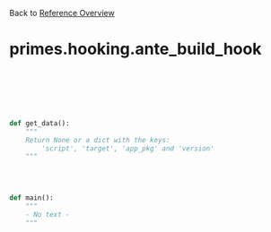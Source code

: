 
Back to [Reference Overview](https://github.com/pyrustic/primes/blob/master/docs/reference)

# primes.hooking.ante\_build\_hook



<br>


```python

```

<br>

```python

def get_data():
    """
    Return None or a dict with the keys:
        'script', 'target', 'app_pkg' and 'version'
    """

```

<br>

```python

def main():
    """
    - No text -
    """

```

